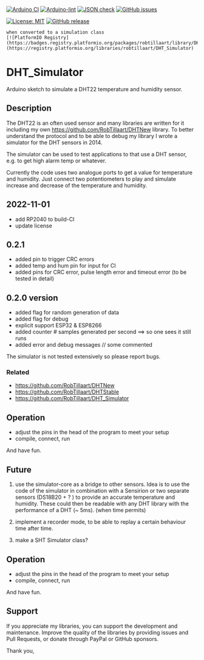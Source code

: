 
[![Arduino CI](https://github.com/RobTillaart/DHT_Simulator/workflows/Arduino%20CI/badge.svg)](https://github.com/marketplace/actions/arduino_ci)
[![Arduino-lint](https://github.com/RobTillaart/DHT_Simulator/actions/workflows/arduino-lint.yml/badge.svg)](https://github.com/RobTillaart/DHT_Simulator/actions/workflows/arduino-lint.yml)
[![JSON check](https://github.com/RobTillaart/DHT_Simulator/actions/workflows/jsoncheck.yml/badge.svg)](https://github.com/RobTillaart/DHT_Simulator/actions/workflows/jsoncheck.yml)
[![GitHub issues](https://img.shields.io/github/issues/RobTillaart/DHT_Simulator.svg)](https://github.com/RobTillaart/DHT_Simulator/issues)

[![License: MIT](https://img.shields.io/badge/license-MIT-green.svg)](https://github.com/RobTillaart/DHT_Simulator/blob/master/LICENSE)
[![GitHub release](https://img.shields.io/github/release/RobTillaart/DHT_Simulator.svg?maxAge=3600)](https://github.com/RobTillaart/DHT_Simulator/releases)

```
when converted to a simulation class
[![PlatformIO Registry](https://badges.registry.platformio.org/packages/robtillaart/library/DHT_Simulator.svg)](https://registry.platformio.org/libraries/robtillaart/DHT_Simulator)
```

# DHT_Simulator

Arduino sketch to simulate a DHT22 temperature and humidity sensor.


## Description

The DHT22 is an often used sensor and many libraries are written for it
including my own https://github.com/RobTillaart/DHTNew library. 
To better understand the protocol and to be able to debug my library 
I wrote a simulator for the DHT sensors in 2014.

The simulator can be used to test applications to that use a DHT sensor,
e.g. to get high alarm temp or whatever.

Currently the code uses two analogue ports to get a value for temperature 
and humidity. Just connect two potentiometers to play and simulate increase and 
decrease of the temperature and humidity.


## 2022-11-01
- add RP2040 to build-CI
- update license

## 0.2.1

- added pin to trigger CRC errors
- added temp and hum pin for input for CI
- added pins for CRC error, pulse length error and timeout error 
(to be tested in detail)


## 0.2.0 version

- added flag for random generation of data
- added flag for debug
- explicit support ESP32 & ESP8266
- added counter # samples generated per second ==> so one sees it still runs
- added error and debug messages // some commented

The simulator is not tested extensively so please report bugs.

### Related

- https://github.com/RobTillaart/DHTNew
- https://github.com/RobTillaart/DHTStable
- https://github.com/RobTillaart/DHT_Simulator


## Operation

- adjust the pins in the head of the program to meet your setup
- compile, connect, run

And have fun.


## Future

1) use the simulator-core as a bridge to other sensors.
Idea is to use the code of the simulator in combination with a 
Sensirion or two separate sensors (DS18B20 + ? ) to provide an 
accurate temperature and humidity. These could then be readable 
with any DHT library with the performance of a DHT (~ 5ms).
(when time permits)

2) implement a recorder mode, to be able to replay a certain
behaviour time after time. 

3) make a SHT Simulator class?


## Operation

- adjust the pins in the head of the program to meet your setup
- compile, connect, run

And have fun.


## Support

If you appreciate my libraries, you can support the development and maintenance.
Improve the quality of the libraries by providing issues and Pull Requests, or
donate through PayPal or GitHub sponsors.

Thank you,

